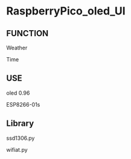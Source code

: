 # RaspberryPico_oled_UI

## FUNCTION

Weather

Time

## USE

 oled 0.96

ESP8266-01s

## Library

ssd1306.py

wifiat.py
